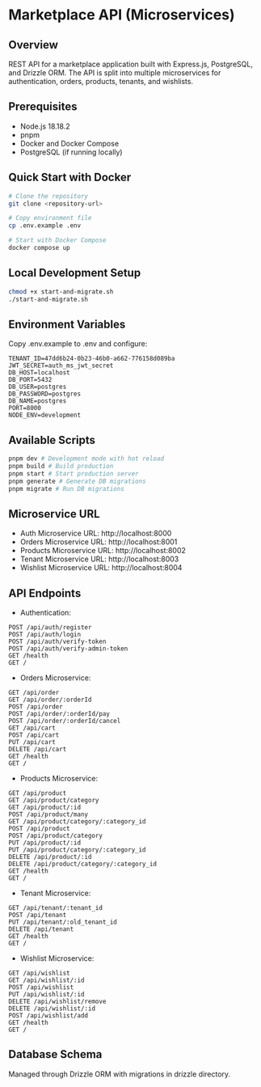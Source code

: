 # Marketplace API (Microservices)

## Overview

REST API for a marketplace application built with Express.js, PostgreSQL, and Drizzle ORM. The API is split into multiple microservices for authentication, orders, products, tenants, and wishlists.

## Prerequisites

- Node.js 18.18.2
- pnpm
- Docker and Docker Compose
- PostgreSQL (if running locally)

## Quick Start with Docker

```bash
# Clone the repository
git clone <repository-url>

# Copy environment file
cp .env.example .env

# Start with Docker Compose
docker compose up
```

## Local Development Setup

```bash
chmod +x start-and-migrate.sh
./start-and-migrate.sh
```

## Environment Variables

Copy .env.example to .env and configure:

```
TENANT_ID=47dd6b24-0b23-46b0-a662-776158d089ba
JWT_SECRET=auth_ms_jwt_secret
DB_HOST=localhost
DB_PORT=5432
DB_USER=postgres
DB_PASSWORD=postgres
DB_NAME=postgres
PORT=8000
NODE_ENV=development

```

## Available Scripts

```bash
pnpm dev # Development mode with hot reload
pnpm build # Build production
pnpm start # Start production server
pnpm generate # Generate DB migrations
pnpm migrate # Run DB migrations
```

## Microservice URL

* Auth Microservice URL: http://localhost:8000
* Orders Microservice URL: http://localhost:8001
* Products Microservice URL: http://localhost:8002
* Tenant Microservice URL: http://localhost:8003
* Wishlist Microservice URL: http://localhost:8004

## API Endpoints

* Authentication:
```
POST /api/auth/register
POST /api/auth/login
POST /api/auth/verify-token
POST /api/auth/verify-admin-token
GET /health
GET /
```
* Orders Microservice:
```
GET /api/order
GET /api/order/:orderId
POST /api/order
POST /api/order/:orderId/pay
POST /api/order/:orderId/cancel
GET /api/cart
POST /api/cart
PUT /api/cart
DELETE /api/cart
GET /health
GET /
```
* Products Microservice:
```
GET /api/product
GET /api/product/category
GET /api/product/:id
POST /api/product/many
GET /api/product/category/:category_id
POST /api/product
POST /api/product/category
PUT /api/product/:id
PUT /api/product/category/:category_id
DELETE /api/product/:id
DELETE /api/product/category/:category_id
GET /health
GET /
```
* Tenant Microservice:
```
GET /api/tenant/:tenant_id
POST /api/tenant
PUT /api/tenant/:old_tenant_id
DELETE /api/tenant
GET /health
GET /
```
* Wishlist Microservice:
```
GET /api/wishlist
GET /api/wishlist/:id
POST /api/wishlist
PUT /api/wishlist/:id
DELETE /api/wishlist/remove
DELETE /api/wishlist/:id
POST /api/wishlist/add
GET /health
GET /
```

## Database Schema

Managed through Drizzle ORM with migrations in drizzle directory.
